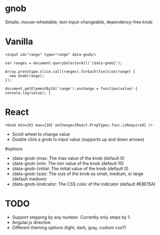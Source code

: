 # gnob
Simple, mouse-wheelable, text-input-changeable, dependency-free knob

# Vanilla
    <input id="range" type="range" data-gnob/>

    var ranges = document.querySelectorAll('[data-gnob]');

    Array.prototype.slice.call(ranges).forEach(function(range) {
      new Gnob(range);
    });

    document.getElementById('range').onchange = function(value) { console.log(value); }

# React
    <Gnob min={0} max={10} onChange={React.PropTypes.func.isRequired} />

* Scroll wheel to change value
* Double click a gnob to input value (supports up and down arrows)

#options
* (data-gnob-)max: The max value of the knob (default 0)
* (data-gnob-)min: The min value of the knob (default 10)
* (data-gnob-)initial: The initial value of the knob (default 0)
* (data-gnob-)size: The size of the knob as small, medium, or large (default medium)
* (data-gnob-)indicator: The CSS color of the indicator (default #E8E15A)

# TODO
* Support stepping by any number. Currently only steps by 1.
* Angular.js directive
* Different theming options (light, dark, gray, custom css?)